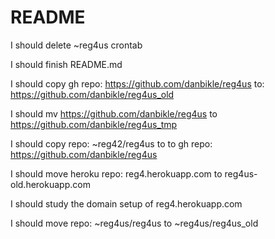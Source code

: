 # README

I should delete ~reg4us crontab

I should finish README.md

I should copy gh repo: https://github.com/danbikle/reg4us
to:
https://github.com/danbikle/reg4us_old

I should mv
https://github.com/danbikle/reg4us
to https://github.com/danbikle/reg4us_tmp

I should copy repo: ~reg42/reg4us to to gh repo: https://github.com/danbikle/reg4us

I should move heroku repo: reg4.herokuapp.com to reg4us-old.herokuapp.com

I should study the domain setup of reg4.herokuapp.com

I should move repo: ~reg4us/reg4us to ~reg4us/reg4us_old


